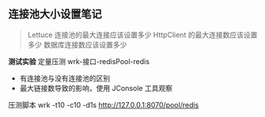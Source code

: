## 连接池大小设置笔记
> Lettuce 连接池的最大连接应该设置多少
> HttpClient 的最大连接数应该设置多少
> 数据库连接数应该设置多少

**测试实验**
定量压测
wrk-接口-redisPool-redis
- 有连接池与没有连接池的区别
- 最大链接数导致的影响，使用 JConsole 工具观察

压测脚本
 wrk -t10 -c10 -d1s http://127.0.0.1:8070/pool/redis